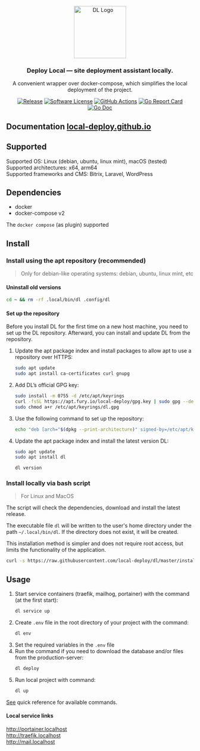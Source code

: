 <p align="center">
  <img alt="DL Logo" src="https://avatars.githubusercontent.com/u/92750175?v=4&s=200" height="140" />
  <h3 align="center">Deploy Local — site deployment assistant locally.</h3>
  <p align="center">A convenient wrapper over docker-compose, which simplifies the local deployment of the project.</p>
  <p align="center">
    <a href="https://github.com/local-deploy/dl/releases/latest"><img alt="Release" src="https://img.shields.io/github/release/local-deploy/dl.svg?style=for-the-badge"></a>
    <a href="/LICENSE"><img alt="Software License" src="https://img.shields.io/badge/license-MIT-brightgreen.svg?style=for-the-badge"></a>
    <a href="https://github.com/local-deploy/dl/actions?workflow=release"><img alt="GitHub Actions" src="https://img.shields.io/github/actions/workflow/status/local-deploy/dl/.github/workflows/release.yml?style=for-the-badge"></a>
    <a href="https://goreportcard.com/report/github.com/local-deploy/dl"><img alt="Go Report Card" src="https://goreportcard.com/badge/github.com/local-deploy/dl?style=for-the-badge"></a>
    <a href="http://godoc.org/github.com/local-deploy/dl"><img alt="Go Doc" src="https://img.shields.io/badge/godoc-reference-blue.svg?style=for-the-badge"></a>
  </p>
</p>

## Documentation [local-deploy.github.io](https://local-deploy.github.io/)

## Supported

Supported OS: Linux (debian, ubuntu, linux mint), macOS (tested)  
Supported architectures: x64, arm64  
Supported frameworks and CMS: Bitrix, Laravel, WordPress

## Dependencies

- docker
- docker-compose v2

The `docker compose` (as plugin) supported

## Install

### Install using the apt repository (recommended)

> Only for debian-like operating systems: debian, ubuntu, linux mint, etc

#### Uninstall old versions

```bash
cd ~ && rm -rf .local/bin/dl .config/dl
```

#### Set up the repository

Before you install DL for the first time on a new host machine, you need to set up the DL repository. Afterward, you can install and update DL from the repository.

1. Update the apt package index and install packages to allow apt to use a repository over HTTPS:
    ```bash
    sudo apt update
    sudo apt install ca-certificates curl gnupg
    ```
2. Add DL’s official GPG key:
    ```bash
    sudo install -m 0755 -d /etc/apt/keyrings
    curl -fsSL https://apt.fury.io/local-deploy/gpg.key | sudo gpg --dearmor -o /etc/apt/keyrings/dl.gpg
    sudo chmod a+r /etc/apt/keyrings/dl.gpg
    ```
3. Use the following command to set up the repository:
    ```bash
    echo "deb [arch="$(dpkg --print-architecture)" signed-by=/etc/apt/keyrings/dl.gpg] https://apt.fury.io/local-deploy/ /" | sudo tee /etc/apt/sources.list.d/dl.list > /dev/null
    ```
4. Update the apt package index and install the latest version DL:
    ```bash
    sudo apt update
    sudo apt install dl
   
    dl version
    ```

### Install locally via bash script

> For Linux and MacOS

The script will check the dependencies, download and install the latest release.

The executable file `dl` will be written to the user's home directory under the path `~/.local/bin/dl`. If the directory does not exist, it will be created.

This installation method is simpler and does not require root access, but limits the functionality of the application.

```bash
curl -s https://raw.githubusercontent.com/local-deploy/dl/master/install_dl.sh | bash
```

## Usage

1. Start service containers (traefik, mailhog, portainer) with the command (at the first start):
    ```bash
    dl service up
    ```
2. Create `.env` file in the root directory of your project with the command:
    ```bash
    dl env
    ```
3. Set the required variables in the `.env` file
4. Run the command if you need to download the database and/or files from the production-server:
    ```bash
    dl deploy
    ```
5. Run local project with command:
    ```bash
    dl up
    ```

[See](docs/dl.md) quick reference for available commands.

#### Local service links

http://portainer.localhost  
http://traefik.localhost  
http://mail.localhost
